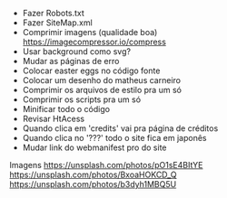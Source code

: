 - Fazer Robots.txt
- Fazer SiteMap.xml
- Comprimir imagens (qualidade boa) https://imagecompressor.io/compress
- Usar background como svg?
- Mudar as páginas de erro
- Colocar easter eggs no código fonte
- Colocar um desenho do matheus carneiro
- Comprimir os arquivos de estilo pra um só
- Comprimir os scripts pra um só
- Minificar todo o código
- Revisar HtAcess
- Quando clica em 'credits' vai pra página de créditos
- Quando clica no '???' todo o site fica em japonês
- Mudar link do webmanifest pro do site

Imagens
https://unsplash.com/photos/pO1sE4BItYE
https://unsplash.com/photos/BxoaHOKCD_Q
https://unsplash.com/photos/b3dyh1MBQ5U